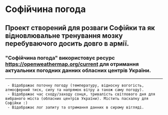 # Софійчина погода
## Проект створений для розваги Софійки та як відновлювальне тренування мозку перебуваючого досить довго в армії.
### "Софійчина погода" використовує ресурс https://openweathermap.org/current для отримання актуальних погодних данних обласних центрів України.
---
     - Відображає поточну погоду (температуру, відносну вогогість, атмосферний тиск, силу та напрямок вітру а також саму погоду).
     - Відображає час сходу/заходу сонця, тривалість світлового дня для вибраного міста (обласних центрів України). Містить пасхалку для Софійки :)
     - Відображає лог запиту та отримання данних в сирому вігляді. 
